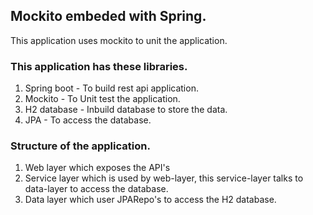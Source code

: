 ## Mockito embeded with Spring.

This application uses mockito to unit the application.


### This application has these libraries.

1. Spring boot - To build rest api application.
2. Mockito -  To Unit test the application.
3. H2 database - Inbuild database to store the data.
4. JPA - To access the database.


### Structure of the application.

1. Web layer which exposes the API's
2. Service layer which is used by web-layer, this service-layer talks to data-layer to access the database.
3. Data layer which user JPARepo's to access the H2 database.

